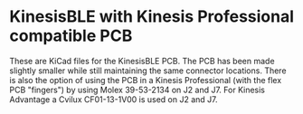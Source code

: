 # KinesisBLE with Kinesis Professional compatible PCB



These are KiCad files for the KinesisBLE PCB.  The PCB has been made slightly smaller while still maintaining the same connector locations. There is also the option of using the PCB in a Kinesis Professional (with the flex PCB "fingers") by using Molex 39-53-2134 on J2 and J7.  For Kinesis Advantage a Cvilux CF01-13-1V00 is used on J2 and J7.


